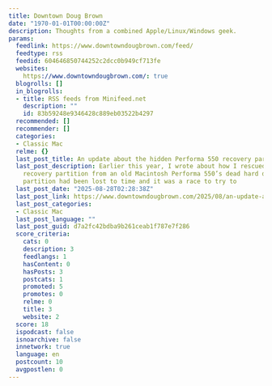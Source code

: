 ```yaml
---
title: Downtown Doug Brown
date: "1970-01-01T00:00:00Z"
description: Thoughts from a combined Apple/Linux/Windows geek.
params:
  feedlink: https://www.downtowndougbrown.com/feed/
  feedtype: rss
  feedid: 604646850744252c2dcc0b949cf713fe
  websites:
    https://www.downtowndougbrown.com/: true
  blogrolls: []
  in_blogrolls:
  - title: RSS feeds from Minifeed.net
    description: ""
    id: 83b59248e9346428c889eb03522b4297
  recommended: []
  recommender: []
  categories:
  - Classic Mac
  relme: {}
  last_post_title: An update about the hidden Performa 550 recovery partition
  last_post_description: Earlier this year, I wrote about how I rescued a special
    recovery partition from an old Macintosh Performa 550’s dead hard drive. This
    partition had been lost to time and it was a race to try to
  last_post_date: "2025-08-28T02:28:38Z"
  last_post_link: https://www.downtowndougbrown.com/2025/08/an-update-about-the-hidden-performa-550-recovery-partition/
  last_post_categories:
  - Classic Mac
  last_post_language: ""
  last_post_guid: d7a2fc42bdba9b261ceab1f787e7f286
  score_criteria:
    cats: 0
    description: 3
    feedlangs: 1
    hasContent: 0
    hasPosts: 3
    postcats: 1
    promoted: 5
    promotes: 0
    relme: 0
    title: 3
    website: 2
  score: 18
  ispodcast: false
  isnoarchive: false
  innetwork: true
  language: en
  postcount: 10
  avgpostlen: 0
---
```

